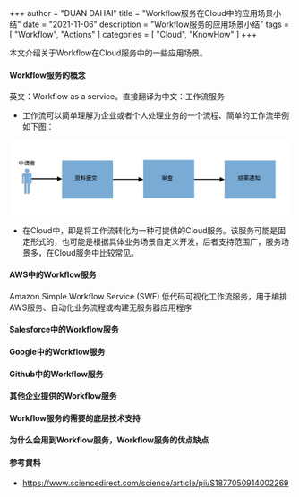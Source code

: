 +++
author = "DUAN DAHAI"
title = "Workflow服务在Cloud中的应用场景小结"
date = "2021-11-06"
description = "Workflow服务的应用场景小结"
tags = [
    "Workflow",
    "Actions"
]
categories = [
    "Cloud",
    "KnowHow"
]
+++

本文介绍关于Workflow在Cloud服务中的一些应用场景。

#### Workflow服务的概念
英文：Workflow as a service。直接翻译为中文：工作流服务

* 工作流可以简单理解为企业或者个人处理业务的一个流程、简单的工作流举例如下图：

![工作流](/media/20211106-workflow-actions.zh-cn-1.png)

* 在Cloud中，即是将工作流转化为一种可提供的Cloud服务。该服务可能是固定形式的，也可能是根据具体业务场景自定义开发，后者支持范围广，服务场景多，在Cloud服务中比较常见。


#### AWS中的Workflow服务
Amazon Simple Workflow Service (SWF)
低代码可视化工作流服务，用于编排AWS服务、自动化业务流程或构建无服务器应用程序


#### Salesforce中的Workflow服务


#### Google中的Workflow服务


#### Github中的Workflow服务


#### 其他企业提供的Workflow服务


#### Workflow服务的需要的底层技术支持


#### 为什么会用到Workflow服务，Workflow服务的优点缺点


#### 参考資料
* https://www.sciencedirect.com/science/article/pii/S1877050914002269